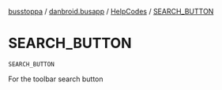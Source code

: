 [busstoppa](../../index.md) / [danbroid.busapp](../index.md) / [HelpCodes](index.md) / [SEARCH_BUTTON](./-s-e-a-r-c-h_-b-u-t-t-o-n.md)

# SEARCH_BUTTON

`SEARCH_BUTTON`

For the toolbar search button

